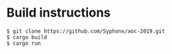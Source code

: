 # Build instructions

    $ git clone https://github.com/Syphonx/aoc-2019.git
    $ cargo build
    $ cargo run
